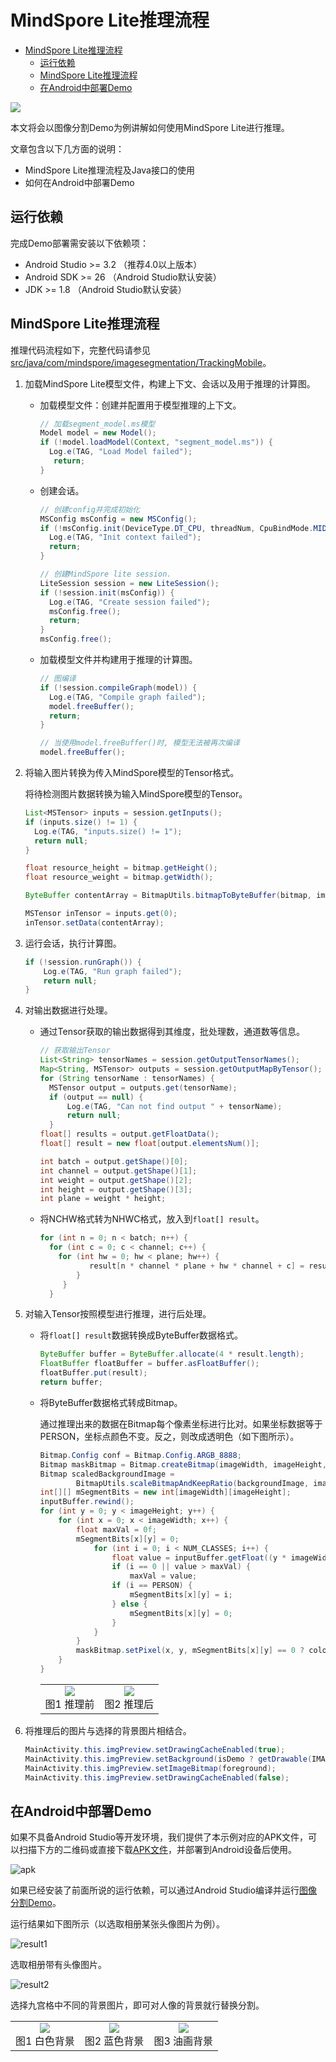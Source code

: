 # MindSpore Lite推理流程

<!-- TOC -->

- [MindSpore Lite推理流程](#mindspore-lite推理流程)
    - [运行依赖](#运行依赖)
    - [MindSpore Lite推理流程](#mindspore-lite推理流程)
    - [在Android中部署Demo](#在android中部署demo)

<!-- /TOC -->

<a href="https://gitee.com/mindspore/docs/blob/r1.3/tutorials/source_zh_cn/middleclass/inference/mindspore_lite_inference.md" target="_blank"><img src="https://gitee.com/mindspore/docs/raw/master/resource/_static/logo_source.png"></a>

本文将会以图像分割Demo为例讲解如何使用MindSpore Lite进行推理。

文章包含以下几方面的说明：

- MindSpore Lite推理流程及Java接口的使用
- 如何在Android中部署Demo

## 运行依赖

完成Demo部署需安装以下依赖项：

- Android Studio >= 3.2 （推荐4.0以上版本）
- Android SDK >= 26 （Android Studio默认安装）
- JDK >= 1.8 （Android Studio默认安装）

## MindSpore Lite推理流程

推理代码流程如下，完整代码请参见 [src/java/com/mindspore/imagesegmentation/TrackingMobile](https://gitee.com/mindspore/mindspore/blob/r1.3/model_zoo/official/lite/image_segmentation/app/src/main/java/com/mindspore/imagesegmentation/help/TrackingMobile.java)。

1. 加载MindSpore Lite模型文件，构建上下文、会话以及用于推理的计算图。  

    - 加载模型文件：创建并配置用于模型推理的上下文。

      ```java
      // 加载segment_model.ms模型
      Model model = new Model();
      if (!model.loadModel(Context, "segment_model.ms")) {
        Log.e(TAG, "Load Model failed");
         return;
      }
      ```

    - 创建会话。

      ```java
      // 创建config并完成初始化
      MSConfig msConfig = new MSConfig();
      if (!msConfig.init(DeviceType.DT_CPU, threadNum, CpuBindMode.MID_CPU)) {
        Log.e(TAG, "Init context failed");
        return;
      }

      // 创建MindSpore lite session.
      LiteSession session = new LiteSession();
      if (!session.init(msConfig)) {
        Log.e(TAG, "Create session failed");
        msConfig.free();
        return;
      }
      msConfig.free();
      ```

    - 加载模型文件并构建用于推理的计算图。

      ```java
      // 图编译
      if (!session.compileGraph(model)) {
        Log.e(TAG, "Compile graph failed");
        model.freeBuffer();
        return;
      }

      // 当使用model.freeBuffer()时, 模型无法被再次编译
      model.freeBuffer();
      ```

2. 将输入图片转换为传入MindSpore模型的Tensor格式。

      将待检测图片数据转换为输入MindSpore模型的Tensor。

      ```java
      List<MSTensor> inputs = session.getInputs();
      if (inputs.size() != 1) {
        Log.e(TAG, "inputs.size() != 1");
        return null;
      }

      float resource_height = bitmap.getHeight();
      float resource_weight = bitmap.getWidth();

      ByteBuffer contentArray = BitmapUtils.bitmapToByteBuffer(bitmap, imageSize, imageSize, IMAGE_MEAN, IMAGE_STD);

      MSTensor inTensor = inputs.get(0);
      inTensor.setData(contentArray);
      ```

3. 运行会话，执行计算图。

    ```java
    if (!session.runGraph()) {
        Log.e(TAG, "Run graph failed");
        return null;
    }
     ```

4. 对输出数据进行处理。

    - 通过Tensor获取的输出数据得到其维度，批处理数，通道数等信息。

      ```java
      // 获取输出Tensor
      List<String> tensorNames = session.getOutputTensorNames();
      Map<String, MSTensor> outputs = session.getOutputMapByTensor();
      for (String tensorName : tensorNames) {
        MSTensor output = outputs.get(tensorName);
        if (output == null) {
            Log.e(TAG, "Can not find output " + tensorName);
            return null;
        }
      float[] results = output.getFloatData();
      float[] result = new float[output.elementsNum()];

      int batch = output.getShape()[0];
      int channel = output.getShape()[1];
      int weight = output.getShape()[2];
      int height = output.getShape()[3];
      int plane = weight * height;
      ```

    - 将NCHW格式转为NHWC格式，放入到`float[] result`。

      ```java
      for (int n = 0; n < batch; n++) {
        for (int c = 0; c < channel; c++) {
          for (int hw = 0; hw < plane; hw++) {
                 result[n * channel * plane + hw * channel + c] = results[n * channel * plane + c * plane + hw];
              }
           }
        }
      ```

5. 对输入Tensor按照模型进行推理，进行后处理。

    - 将`float[] result`数据转换成ByteBuffer数据格式。

      ```java
      ByteBuffer buffer = ByteBuffer.allocate(4 * result.length);
      FloatBuffer floatBuffer = buffer.asFloatBuffer();
      floatBuffer.put(result);
      return buffer;
      ```

    - 将ByteBuffer数据格式转成Bitmap。

        通过推理出来的数据在Bitmap每个像素坐标进行比对。如果坐标数据等于PERSON，坐标点颜色不变。反之，则改成透明色（如下图所示）。

        ```java
        Bitmap.Config conf = Bitmap.Config.ARGB_8888;
        Bitmap maskBitmap = Bitmap.createBitmap(imageWidth, imageHeight, conf);
        Bitmap scaledBackgroundImage =
                BitmapUtils.scaleBitmapAndKeepRatio(backgroundImage, imageWidth, imageHeight);
        int[][] mSegmentBits = new int[imageWidth][imageHeight];
        inputBuffer.rewind();
        for (int y = 0; y < imageHeight; y++) {
            for (int x = 0; x < imageWidth; x++) {
                float maxVal = 0f;
                mSegmentBits[x][y] = 0;
                    for (int i = 0; i < NUM_CLASSES; i++) {
                        float value = inputBuffer.getFloat((y * imageWidth * NUM_CLASSES + x * NUM_CLASSES + i) * 4);
                        if (i == 0 || value > maxVal) {
                            maxVal = value;
                        if (i == PERSON) {
                            mSegmentBits[x][y] = i;
                        } else {
                            mSegmentBits[x][y] = 0;
                        }
                    }
                }
                maskBitmap.setPixel(x, y, mSegmentBits[x][y] == 0 ? colors[0] : scaledBackgroundImage.getPixel(x, y));
            }
        }
        ```

        <table>
           <tr>
            <td><center><img src="https://gitee.com/mindspore/docs/raw/r1.3/docs/lite/docs/source_zh_cn/images/segmentation6.png"><br>图1  推理前</br></center></td>
            <td><center><img src="https://gitee.com/mindspore/docs/raw/r1.3/docs/lite/docs/source_zh_cn/images/segmentation7.png"><br>图2  推理后</br></center></td>
          </tr>
        </table>

6. 将推理后的图片与选择的背景图片相结合。

    ```java
    MainActivity.this.imgPreview.setDrawingCacheEnabled(true);
    MainActivity.this.imgPreview.setBackground(isDemo ? getDrawable(IMAGES[selectedPosition]) : customBack);
    MainActivity.this.imgPreview.setImageBitmap(foreground);
    MainActivity.this.imgPreview.setDrawingCacheEnabled(false);
    ```

## 在Android中部署Demo

如果不具备Android Studio等开发环境，我们提供了本示例对应的APK文件，可以扫描下方的二维码或直接下载[APK文件](https://download.mindspore.cn/model_zoo/official/lite/apk/segmentation/image_segmentation.apk)，并部署到Android设备后使用。

![apk](./images/segmentation_apk.png)

如果已经安装了前面所说的运行依赖，可以通过Android Studio编译并运行[图像分割Demo](https://gitee.com/mindspore/mindspore/tree/r1.3/model_zoo/official/lite/image_segmentation)。

运行结果如下图所示（以选取相册某张头像图片为例）。

![result1](./images/segmentation1.png)

选取相册带有头像图片。

![result2](./images/segmentation2.png)

选择九宫格中不同的背景图片，即可对人像的背景就行替换分割。

<table>
  <tr>
    <td><center><img src="https://gitee.com/mindspore/docs/raw/r1.3/docs/lite/docs/source_zh_cn/images/segmentation3.png"><br>图1  白色背景</br> </center></td>
    <td><center><img src="hhttps://gitee.com/mindspore/docs/raw/r1.3/docs/lite/docs/source_zh_cn/images/segmentation4.png"><br>图2  蓝色背景</br> </center></td>
    <td><center><img src="https://gitee.com/mindspore/docs/raw/r1.3/docs/lite/docs/source_zh_cn/images/segmentation5.png"><br>图3  油画背景</br> </center></td>
  </tr>
</table>
